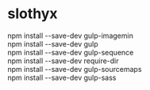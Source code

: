 # slothyx

npm install --save-dev gulp-imagemin  
npm install --save-dev gulp  
npm install --save-dev gulp-sequence  
npm install --save-dev require-dir  
npm install --save-dev gulp-sourcemaps   
npm install --save-dev gulp-sass  
